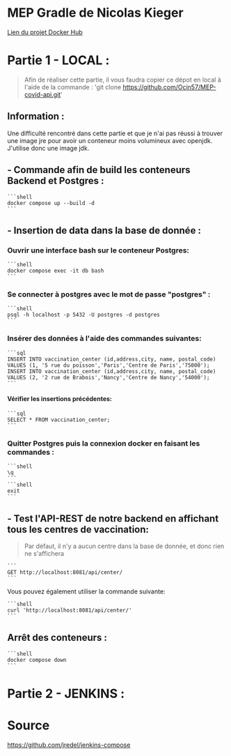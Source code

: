 # MEP Gradle de Nicolas Kieger
 
[Lien du projet Docker Hub](https://hub.docker.com/r/nicokgr/mep-backend)

# Partie 1 - LOCAL :

> Afin de réaliser cette partie, il vous faudra copier ce dépot en local à l'aide de la commande : 'git clone https://github.com/Ocin57/MEP-covid-api.git'

## Information :
Une difficulté rencontré dans cette partie et que je n'ai pas réussi à trouver une image jre pour avoir un conteneur moins volumineux avec openjdk. J'utilise donc une image jdk.

## - Commande afin de build les conteneurs Backend et Postgres :

    ```shell
    docker compose up --build -d
    ```

## - Insertion de data dans la base de donnée :
### Ouvrir une interface bash sur le conteneur Postgres:

    ```shell
    docker compose exec -it db bash
    ```

### Se connecter à postgres avec le mot de passe "postgres" :

    ```shell
    psql -h localhost -p 5432 -U postgres -d postgres
    ```

### Insérer des données à l'aide des commandes suivantes:

    ```sql
    INSERT INTO vaccination_center (id,address,city, name, postal_code) VALUES (1, '5 rue du poisson','Paris','Centre de Paris','75000');
    INSERT INTO vaccination_center (id,address,city, name, postal_code) VALUES (2, '2 rue de Brabois','Nancy','Centre de Nancy','54000');
    ```

#### Vérifier les insertions précédentes: 

    ```sql
    SELECT * FROM vaccination_center;
    ```

### Quitter Postgres puis la connexion docker en faisant les commandes : 

    ```shell
    \q
    ```
    ```shell
    exit
    ```

## - Test l'API-REST de notre backend en affichant tous les centres de vaccination:

> Par défaut, il n'y a aucun centre dans la base de donnée, et donc rien ne s'affichera

    ```
    GET http://localhost:8081/api/center/
    ```

Vous pouvez également utiliser la commande suivante:

    ```shell
    curl 'http://localhost:8081/api/center/'
    ```

## Arrêt des conteneurs :

    ```shell
    docker compose down
    ```


# Partie 2 - JENKINS :


# Source
https://github.com/jredel/jenkins-compose
